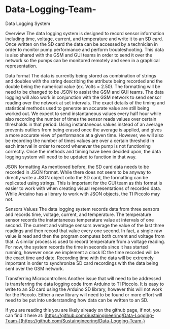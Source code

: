 # Data-Logging-Team-

Data Logging System

Overview
  The data logging system is designed to record sensor information including time, voltage, current, and temperature and write it to an SD card. Once written on the SD card the data can be accessed by a technician in order to monitor pump performance and perform troubleshooting. This data is also shared with the GSM and GUI teams in order to send it over the network so the pumps can be monitored remotely and seen in a graphical representation.
  
Data format 
  The data is currently being stored as combination of strings and doubles with the string describing the attribute being recorded and the double being the numerical value (ex. Volts = 2.50). The formatting will be need to be changed to be JSON to assist the GSM and GUI teams. The data logging will also work in conjunction with the GSM network to send sensor reading over the network at set intervals. The exact details of the timing and statistical methods used to generate an accurate value are still being worked out. We expect to send instantaneous values every half hour while also recording the number of times the sensor reads values over certain thresholds in that period. Using instantaneous values instead of an average prevents outliers from being erased once the average is applied, and gives a more accurate view of performance at a given time. However, we will also be recording the number of times values are over a certain threshold in each interval in order to record whenever the pump is not functioning correctly. Once the methods and timing have been decided upon, the data logging system will need to be updated to function in that way.

  
JSON formatting
  As mentioned before, the SD card data needs to be recorded in JSON format. While there does not seem to be anyway to directly write a JSON object onto the SD card, the formatting can be replicated using strings. This is important for the GUI team as this format is easier to work with when creating visual representations of recorded data. While Arduino has a library to work with JSON objects, the TI Piccolo may not. 

  
Sensors Values
  The data logging system records data from three sensors and records time, voltage, current, and temperature. The temperature sensor records the instantaneous temperature value at intervals of one second. The current and voltage sensors average the value of the last three readings and then record that value every one second. In fact, a single raw value is read and then the program computes both current and voltage from that. A similar process is used to record temperature from a voltage reading. For now, the system records the time in seconds since it has started running, however once we implement a clock IC the time recorded will be the exact time and date. Recording time with the data will be extremely important in order to synchronize SD card recordings with the data being sent over the GSM network. 

  
Transferring Microcontrollers
  Another issue that will need to be addressed is transferring the data logging code from Arduino to TI Piccolo. It is easy to write to an SD card using the Arduino SD library, however this will not work for the Piccolo. Either a new library will need to be found or more effort will need to be put into understanding how data can be written to an SD. 

If you are reading this you are likely already on the github page, if not, you can find it here at: [https://github.com/Sustaingineering/Data-Logging-Team-](https://github.com/Sustaingineering/Data-Logging-Team-)
